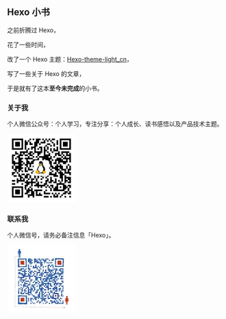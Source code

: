 ## Hexo 小书

之前折腾过 Hexo，  

花了一些时间，  

改了一个 Hexo 主题：[Hexo-theme-light_cn](https://github.com/pengloo53/Hexo-theme-light_cn)，  

写了一些关于 Hexo 的文章，  

于是就有了这本**至今未完成**的小书。



### 关于我

个人微信公众号：个人学习，专注分享：个人成长、读书感悟以及产品技术主题。

![](./image/weixin-qrcode.png)

### 联系我

个人微信号，请务必备注信息「Hexo」。

![](./image/self-qrcode.jpg)

